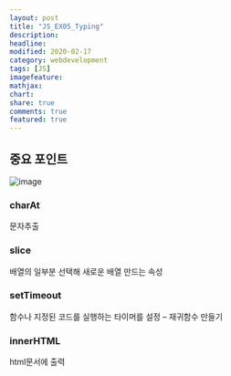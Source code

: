 ```yaml
---
layout: post
title: "JS_EX05_Typing"
description:
headline:
modified: 2020-02-17
category: webdevelopment
tags: [JS]
imagefeature:
mathjax:
chart:
share: true
comments: true
featured: true
---
```



<div class="code">
<script async src="//jsfiddle.net/lsh58/9ztmj0cq/23/embed/js,html,css,result/dark/"></script>
</div>


## 중요 포인트

![image]("../images/ex05_typing.PNG")

### charAt
문자추출

### slice
배열의 일부분 선택해 새로운 배열 만드는 속성

### setTimeout 
함수나 지정된 코드를 실행하는 타이머를 설정 – 재귀함수 만들기

### innerHTML
html문서에 출력




